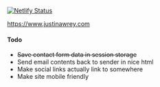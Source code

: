 [![Netlify Status](https://api.netlify.com/api/v1/badges/638b69af-b193-4615-b52c-476d275b147c/deploy-status)](https://app.netlify.com/sites/serene-northcutt-87356f/deploys)

https://www.justinawrey.com

#### Todo
* ~~Save contact form data in session storage~~
* Send email contents back to sender in nice html
* Make social links actually link to somewhere
* Make site mobile friendly
